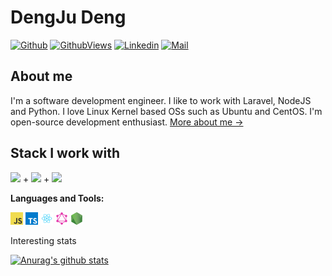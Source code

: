 # DengJu Deng

[![Github](https://img.shields.io/github/followers/alkhachatryan?label=Follow&style=social)](https://github.com/alkhachatryan)
[![GithubViews](https://api.freemotion-llc.com/api/github/v1/profile-views?username=Turkyden)](https://github.com/Turkyden)
[![Linkedin](https://img.shields.io/badge/-Alexey%20Khachatryan-blue?style=flat-square&logo=linkedin&logoColor=white&link=https://www.linkedin.com/in/alexey-khachatryan-8707b7a5/)](https://www.linkedin.com/in/alexey-khachatryan-8707b7a5/)
[![Mail](https://img.shields.io/badge/-info@khachatryan.org-gray?style=flat-square&logo=gmail&logoColor=red&link=)](mailto:info@khachatryan.org)

## About me

I'm a software development engineer. I like to work with Laravel, NodeJS and Python. I love Linux Kernel based OSs such as Ubuntu and CentOS. I'm open-source development enthusiast. [More about me &rarr;](https://turkyden.netlify.app/)

## Stack I work with
<code><img height="50" src="https://www.vectorlogo.zone/logos/typescript/typescript-ar21.svg"></code>
+
<code><img height="50" src="https://www.vectorlogo.zone/logos/nodejs/nodejs-ar21.svg"></code>
+
<code><img height="50" src="https://www.vectorlogo.zone/logos/react/react-ar21.svg"></code>

**Languages and Tools:** 

<code><img height="20" src="https://raw.githubusercontent.com/github/explore/80688e429a7d4ef2fca1e82350fe8e3517d3494d/topics/javascript/javascript.png"></code>
<code><img height="20" src="https://raw.githubusercontent.com/github/explore/80688e429a7d4ef2fca1e82350fe8e3517d3494d/topics/typescript/typescript.png"></code>
<code><img height="20" src="https://raw.githubusercontent.com/github/explore/80688e429a7d4ef2fca1e82350fe8e3517d3494d/topics/react/react.png"></code>
<code><img height="20" src="https://raw.githubusercontent.com/github/explore/5c058a388828bb5fde0bcafd4bc867b5bb3f26f3/topics/graphql/graphql.png"></code>
<code><img height="20" src="https://raw.githubusercontent.com/github/explore/80688e429a7d4ef2fca1e82350fe8e3517d3494d/topics/nodejs/nodejs.png"></code>  

Interesting stats

[![Anurag's github stats](https://github-readme-stats.vercel.app/api?username=Turkyden)](https://github.com/Turkyden)

<!--

## 谭雯 · 项目实施工程师

> 你好，我是谭雯，一个具有开发背景的且专注于企业级 Saas 项目的实施工程师。

### 教育背景

天津工业大学 / 软件工程 / 工学学士学位

### 工作履历

2019.03 ~ 至今 / 泛微软件 / 项目实施工程师

工作内容：项目初期调研，系统搭建，用户培训，操作手册编写。

2018.11 ~ 2019.03 / 软通动力 / Java 开发工程师

工作内容：奥凯航空内部资产管理系统的基础信息管理模块的编写。

### 项目经验

一）上海城建市政集团 OA 办公协同平台

主要负责该公司协同平台的搭建，包括公文，报销，档案，印章，行政，数据中心，契约锁等模块，人力资源 API 接口文档整理，统一单点登录，统一待办等。

二）凯帝珂广告公司合同管理系统

主要负责 OA 系统合同管理流程搭建，集成金格电子签章，在流程审批过程中进行完成服务商与供应商有关合同和框架协议的智能签署。

三）邦纳电子协同办公系统

样品管理，人事管理，KPI考核，项目管理等。

四）奥凯航空内部资产管理系统

奥凯航空内部资源管理系统是针对奥凯航空企业的人事管理，资产管理，固定资产，流动资产以及物资进行管理的内部管理软件。

### 所获证书

大学英语六级，具备英文文档读写能力

普通话二级甲等证书，沟通

### 专业技能

熟练掌握泛微ecology产品：流程管理，建模管理，公文管理，电子签章私有化，预算管理，数据中心等；

熟悉关系型数据库sqlserver，mysql等，会进行视图的编写；

熟练掌握需求文档，用户培训手册，API接口文档等的编写；

熟练掌握office办公软件等的使用。

会使用photo shop 进行简单的图片修整。



**Turkyden/Turkyden** is a ✨ _special_ ✨ repository because its `README.md` (this file) appears on your GitHub profile.

Here are some ideas to get you started:

- 🔭 I’m currently working on weaver net...
- 🌱 I’m currently learning ...
- 👯 I’m looking to collaborate on ...
- 🤔 I’m looking for help with ...
- 💬 Ask me about ...
- 📫 How to reach me: ...
- 😄 Pronouns: ...
- ⚡ Fun fact: ...
-->
